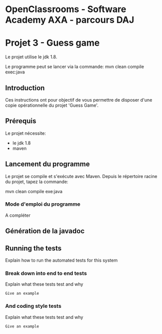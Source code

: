 # OpenClassrooms - Software Academy AXA - parcours DAJ
# Projet 3 - Guess game

Le projet utilise le jdk 1.8.


Le programme peut se lancer via la commande:
mvn clean compile exec:java

## Introduction

Ces instructions ont pour objectif de vous permettre de disposer d'une copie opérationnelle du projet 'Guess Game'.

## Prérequis

Le projet nécessite:
- le jdk 1.8
- maven 


## Lancement du programme

Le projet se compile et s'exécute avec Maven.
Depuis le répertoire racine du projet, tapez la commande:

mvn clean compile exe:java

### Mode d'emploi du programme
A compléter

## Génération de la javadoc

## Running the tests

Explain how to run the automated tests for this system

### Break down into end to end tests

Explain what these tests test and why

```
Give an example
```

### And coding style tests

Explain what these tests test and why

```
Give an example
```
